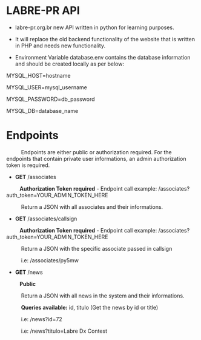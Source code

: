 # LABRE-PR API

- labre-pr.org.br new API written in python for learning purposes.

- It will replace the old backend functionality of the website that is written in PHP and needs new functionality.

- Environment Variable database.env contains the database information and should be created locally as per below:

MYSQL_HOST=hostname

MYSQL_USER=mysql_username

MYSQL_PASSWORD=db_password

MYSQL_DB=database_name

# Endpoints

&ensp;&ensp;&ensp;&ensp;&ensp; Endpoints are either public or authorization required. For the endpoints that contain private user informations, an admin authorization token is required.

- **GET** /associates

&ensp;&ensp;&ensp;&ensp;&ensp;**Authorization Token required** - Endpoint call example: /associates?auth_token=YOUR_ADMIN_TOKEN_HERE

&ensp;&ensp;&ensp;&ensp;&ensp; Return a JSON with all associates and their informations.

- **GET** /associates/callsign

&ensp;&ensp;&ensp;&ensp;&ensp;**Authorization Token required** - Endpoint call example: /associates?auth_token=YOUR_ADMIN_TOKEN_HERE

&ensp;&ensp;&ensp;&ensp;&ensp; Return a JSON with the specific associate passed in callsign

&ensp;&ensp;&ensp;&ensp;&ensp; i.e: /associates/py5mw

- **GET** /news

&ensp;&ensp;&ensp;&ensp;&ensp;**Public**

&ensp;&ensp;&ensp;&ensp;&ensp; Return a JSON with all news in the system and their informations.

&ensp;&ensp;&ensp;&ensp;&ensp; **Queries available:** id, titulo (Get the news by id or title)

&ensp;&ensp;&ensp;&ensp;&ensp; i.e: /news?id=72

&ensp;&ensp;&ensp;&ensp;&ensp; i.e: /news?titulo=Labre Dx Contest
